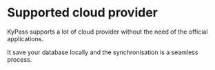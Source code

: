 # Supported cloud provider

KyPass supports a lot of cloud provider without the need of the official applications.

It save your database locally and  the synchronisation is a seamless process.




